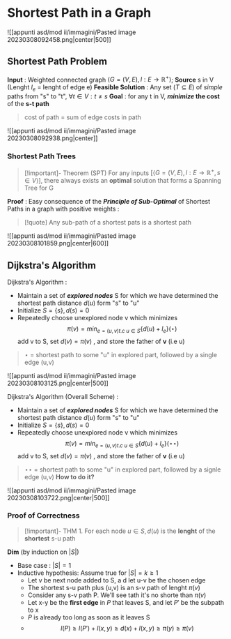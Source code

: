 
# Shortest Path in a Graph

![[appunti asd/mod ii/immagini/Pasted image 20230308092458.png|center|500]]

## Shortest Path Problem

**Input** : Weighted connected graph $\langle G=(V,E),l:E\to \mathbb R^+\rangle$; **Source** s in V 
(Lenght $l_e$ = lenght of edge e)
**Feasible Solution** : Any set ($T\subseteq E$) of _simple_ paths from "s" to "t", $\forall t\in V : t\neq s$ 
**Goal** : for any t in V, **_minimize_ the cost** of the **s-t path**

> cost of path = sum of edge costs in path

![[appunti asd/mod ii/immagini/Pasted image 20230308092938.png|center]]

### Shortest Path Trees

>[!important]- Theorem (SPT)
>For any inputs $[\langle G=(V,E),l:E\to\mathbb R^+,s\in V\rangle]$, there always exists an **optimal** solution that forms a Spanning Tree for G

**Proof** : Easy consequence of the _**Principle of Sub-Optimal**_ of Shortest Paths in a graph with positive weights : 

>[!quote] Any sub-path of a shortest pats is a shortest path

![[appunti asd/mod ii/immagini/Pasted image 20230308101859.png|center|600]]


## Dijkstra's Algorithm

Dijkstra's Algorithm : 

- Maintain a set of _**explored nodes**_ S for which we have determined the shortest path distance $d(u)$ form "s" to "u"
- Initialize $S=\{s\},d(s)=0$
- Repeatedly choose unexplored node v which minimizes $$\pi(v)=min_{e=(u,v)t.c\ u\in S}\{d(u)+l_e\}(\star)$$ add v to S, set $d(v)=\pi(v)$ , and store the father of **v** (i.e u)

>$\star$ = shortest path to some "u" in explored part, followed by a single edge (u,v)

![[appunti asd/mod ii/immagini/Pasted image 20230308103125.png|center|500]]


Dijkstra's Algorithm (Overall Scheme) : 

- Maintain a set of _**explored nodes**_ S for which we have determined the shortest path distance $d(u)$ form "s" to "u"
- Initialize $S=\{s\},d(s)=0$
- Repeatedly choose unexplored node v which minimizes $$\pi(v)=min_{e=(u,v)t.c\ u\in S}\{d(u)+l_e\}(\star\star)$$ add v to S, set $d(v)=\pi(v)$ , and store the father of **v** (i.e u)

>$\star\star$ = shortest path to some "u" in explored part, followed by a signle edge (u,v)
>**How to do it?**

![[appunti asd/mod ii/immagini/Pasted image 20230308103722.png|center|500]]


### Proof of Correctness

>[!important]- THM 1.
>For each node $u\in S,d(u)$ is the **lenght** of the **shortest** s-u path

**Dim** (by induction on $|S|$)

- Base case : $|S|=1$
- Inductive hypothesis: Assume true for $|S|=k\geq1$
	- Let v be next node added to S, a d let u-v be the chosen edge
	- The shortest s-u path plus (u,v) is an s-v path of lenght $\pi(v)$
	- Consider any s-v path P. We'll see tath it's no shorte than $\pi(v)$
	- Let x-y be the **first edge** in $P$ that leaves S, and let $P'$ be the subpath to x
	- $P$ is already too long as soon as it leaves S
	- $$l(P)\geq l(P')+l(x,y)\geq d(x)+l(x,y)\geq\pi(y)\geq\pi(v)$$
